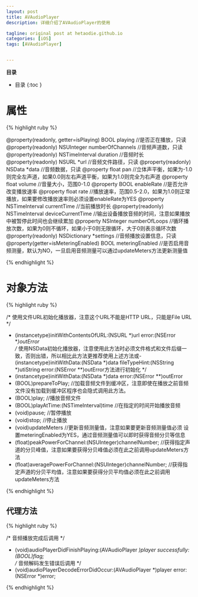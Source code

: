 ```yaml
---
layout: post
title: AVAudioPlayer
description: 详细介绍了AVAudioPlayer的使用

tagline: original post at hetaodie.github.io
categories: [iOS]
tags: [AVAudioPlayer]


---
```


**目录**

* 目录
 {:toc  }

#  属性

{% highlight ruby %}

@property(readonly, getter=isPlaying) BOOL playing    //是否正在播放，只读
@property(readonly) NSUInteger numberOfChannels    //音频声道数，只读
@property(readonly) NSTimeInterval duration    //音频时长
@property(readonly) NSURL *url    //音频文件路径，只读
@property(readonly) NSData *data    //音频数据，只读
@property float pan    //立体声平衡，如果为-1.0则完全左声道，如果0.0则左右声道平衡，如果为1.0则完全为右声道
@property float volume    //音量大小，范围0-1.0
@property BOOL enableRate    //是否允许改变播放速率
@property float rate    //播放速率，范围0.5-2.0，如果为1.0则正常播放，如果要修改播放速率则必须设置enableRate为YES
@property NSTimeInterval currentTime    //当前播放时长
@property(readonly) NSTimeInterval deviceCurrentTime    //输出设备播放音频的时间，注意如果播放中被暂停此时间也会继续累加
@property NSInteger numberOfLoops    //循环播放次数，如果为0则不循环，如果小于0则无限循环，大于0则表示循环次数
@property(readonly) NSDictionary *settings    //音频播放设置信息，只读
@property(getter=isMeteringEnabled) BOOL meteringEnabled    //是否启用音频测量，默认为NO，一旦启用音频测量可以通过updateMeters方法更新测量值


{% endhighlight %}

# 对象方法

{% highlight ruby %}

/* 使用文件URL初始化播放器，注意这个URL不能是HTTP URL，只能是File URL */
- (instancetype)initWithContentsOfURL:(NSURL *)url error:(NSError **)outError    
/* 使用NSData初始化播放器，注意使用此方法时必须文件格式和文件后缀一致，否则出错，所以相比此方法更推荐使用上述方法或- (instancetype)initWithData:(NSData *)data fileTypeHint:(NSString *)utiString error:(NSError **)outError方法进行初始化 */
- (instancetype)initWithData:(NSData *)data error:(NSError **)outError    
- (BOOL)prepareToPlay; //加载音频文件到缓冲区，注意即使在播放之前音频文件没有加载到缓冲区程序也会隐式调用此方法。    
- (BOOL)play;     //播放音频文件
- (BOOL)playAtTime:(NSTimeInterval)time    //在指定的时间开始播放音频
- (void)pause;    //暂停播放
- (void)stop;    //停止播放
- (void)updateMeters    //更新音频测量值，注意如果要更新音频测量值必须 设置meteringEnabled为YES，通过音频测量值可以即时获得音频分贝等信息
- (float)peakPowerForChannel:(NSUInteger)channelNumber;    //获得指定声道的分贝峰值，注意如果要获得分贝峰值必须在此之前调用updateMeters方法
- (float)averagePowerForChannel:(NSUInteger)channelNumber;    //获得指定声道的分贝平均值，注意如果要获得分贝平均值必须在此之前调用updateMeters方法

{% endhighlight %}

## 代理方法

{% highlight ruby %}

/* 音频播放完成后调用 */
- (void)audioPlayerDidFinishPlaying:(AVAudioPlayer *)player successfully:(BOOL)flag;    
/* 音频解码发生错误后调用 */
- (void)audioPlayerDecodeErrorDidOccur:(AVAudioPlayer *)player error:(NSError *)error;

{% endhighlight %}